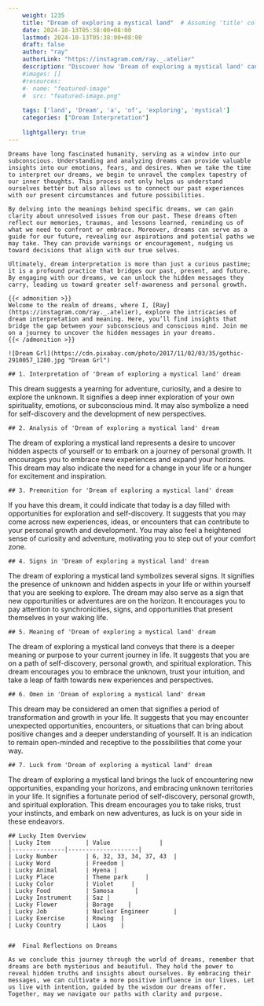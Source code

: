 ```yaml
---
    weight: 1235
    title: "Dream of exploring a mystical land"  # Assuming 'title' column exists
    date: 2024-10-13T05:38:00+08:00
    lastmod: 2024-10-13T05:38:00+08:00
    draft: false
    author: "ray"
    authorLink: "https://instagram.com/ray._.atelier"
    description: "Discover how 'Dream of exploring a mystical land' can interpret your future and uncover its significant meanings in your life."
    #images: []
    #resources:
    #- name: "featured-image"
    #  src: "featured-image.png"
    
    tags: ['land', 'Dream', 'a', 'of', 'exploring', 'mystical']
    categories: ["Dream Interpretation"]
    
    lightgallery: true
---
```

    
    Dreams have long fascinated humanity, serving as a window into our subconscious. Understanding and analyzing dreams can provide valuable insights into our emotions, fears, and desires. When we take the time to interpret our dreams, we begin to unravel the complex tapestry of our inner thoughts. This process not only helps us understand ourselves better but also allows us to connect our past experiences with our present circumstances and future possibilities.
    
    By delving into the meanings behind specific dreams, we can gain clarity about unresolved issues from our past. These dreams often reflect our memories, traumas, and lessons learned, reminding us of what we need to confront or embrace. Moreover, dreams can serve as a guide for our future, revealing our aspirations and potential paths we may take. They can provide warnings or encouragement, nudging us toward decisions that align with our true selves.
    
    Ultimately, dream interpretation is more than just a curious pastime; it is a profound practice that bridges our past, present, and future. By engaging with our dreams, we can unlock the hidden messages they carry, leading us toward greater self-awareness and personal growth.
    
    {{< admonition >}}
    Welcome to the realm of dreams, where I, [Ray](https://instagram.com/ray._.atelier), explore the intricacies of dream interpretation and meaning. Here, you’ll find insights that bridge the gap between your subconscious and conscious mind. Join me on a journey to uncover the hidden messages in your dreams.
    {{< /admonition >}}
    
    ![Dream Grl](https://cdn.pixabay.com/photo/2017/11/02/03/35/gothic-2910057_1280.jpg "Dream Grl")
    
    ## 1. Interpretation of 'Dream of exploring a mystical land' dream
    
This dream suggests a yearning for adventure, curiosity, and a desire to explore the unknown. It signifies a deep inner exploration of your own spirituality, emotions, or subconscious mind. It may also symbolize a need for self-discovery and the development of new perspectives.
    
    ## 2. Analysis of 'Dream of exploring a mystical land' dream
    
The dream of exploring a mystical land represents a desire to uncover hidden aspects of yourself or to embark on a journey of personal growth. It encourages you to embrace new experiences and expand your horizons. This dream may also indicate the need for a change in your life or a hunger for excitement and inspiration.
    
    ## 3. Premonition for 'Dream of exploring a mystical land' dream
    
If you have this dream, it could indicate that today is a day filled with opportunities for exploration and self-discovery. It suggests that you may come across new experiences, ideas, or encounters that can contribute to your personal growth and development. You may also feel a heightened sense of curiosity and adventure, motivating you to step out of your comfort zone.
    
    ## 4. Signs in 'Dream of exploring a mystical land' dream
    
The dream of exploring a mystical land symbolizes several signs. It signifies the presence of unknown and hidden aspects in your life or within yourself that you are seeking to explore. The dream may also serve as a sign that new opportunities or adventures are on the horizon. It encourages you to pay attention to synchronicities, signs, and opportunities that present themselves in your waking life.
    
    ## 5. Meaning of 'Dream of exploring a mystical land' dream
    
The dream of exploring a mystical land conveys that there is a deeper meaning or purpose to your current journey in life. It suggests that you are on a path of self-discovery, personal growth, and spiritual exploration. This dream encourages you to embrace the unknown, trust your intuition, and take a leap of faith towards new experiences and perspectives.
    
    ## 6. Omen in 'Dream of exploring a mystical land' dream
    
This dream may be considered an omen that signifies a period of transformation and growth in your life. It suggests that you may encounter unexpected opportunities, encounters, or situations that can bring about positive changes and a deeper understanding of yourself. It is an indication to remain open-minded and receptive to the possibilities that come your way.
    
    ## 7. Luck from 'Dream of exploring a mystical land' dream
    
The dream of exploring a mystical land brings the luck of encountering new opportunities, expanding your horizons, and embracing unknown territories in your life. It signifies a fortunate period of self-discovery, personal growth, and spiritual exploration. This dream encourages you to take risks, trust your instincts, and embark on new adventures, as luck is on your side in these endeavors.
    
    ## Lucky Item Overview
    | Lucky Item          | Value              |
    |---------------|--------------------|
    | Lucky Number        | 6, 32, 33, 34, 37, 43  |
    | Lucky Word          | Freedom |
    | Lucky Animal        | Hyena |
    | Lucky Place         | Theme park     |
    | Lucky Color         | Violet     |
    | Lucky Food          | Samosa      |
    | Lucky Instrument    | Saz |
    | Lucky Flower        | Borage    |
    | Lucky Job           | Nuclear Engineer       |
    | Lucky Exercise      | Rowing  |
    | Lucky Country       | Laos    |
    
    
    ##  Final Reflections on Dreams
    
    As we conclude this journey through the world of dreams, remember that dreams are both mysterious and beautiful. They hold the power to reveal hidden truths and insights about ourselves. By embracing their messages, we can cultivate a more positive influence in our lives. Let us live with intention, guided by the wisdom our dreams offer. Together, may we navigate our paths with clarity and purpose.
    